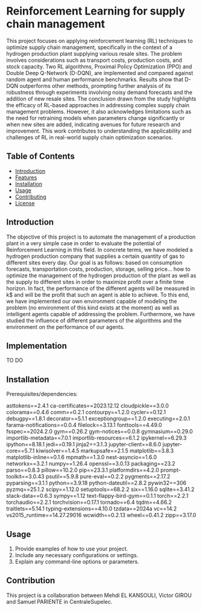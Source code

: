 # Reinforcement Learning for supply chain management

This project focuses on applying reinforcement learning (RL) techniques to optimize supply chain management, specifically in the context of a hydrogen production plant supplying various resale sites. The problem involves considerations such as transport costs, production costs, and stock capacity. Two RL algorithms, Proximal Policy Optimization (PPO) and Double Deep Q-Network (D-DQN), are implemented and compared against random agent and human performance benchmarks. Results show that D-DQN outperforms other methods, prompting further analysis of its robustness through experiments involving noisy demand forecasts and the addition of new resale sites. The conclusion drawn from the study highlights the efficacy of RL-based approaches in addressing complex supply chain management problems. However, it also acknowledges limitations such as the need for retraining models when parameters change significantly or when new sites are added, indicating avenues for future research and improvement. This work contributes to understanding the applicability and challenges of RL in real-world supply chain optimization scenarios.

## Table of Contents

- [Introduction](#introduction)
- [Features](#features)
- [Installation](#installation)
- [Usage](#usage)
- [Contributing](#contributing)
- [License](#license)

## Introduction

The objective of this project is to automate the management of a production plant in a very simple case in order to evaluate the potential of Reinforcement Learning in this field. In concrete terms, we have modeled a hydrogen production company that supplies a certain quantity of gas to different sites every day. Our goal is as follows: based on consumption forecasts, transportation costs, production, storage, selling price... how to optimize the management of the hydrogen production of the plant as well as the supply to different sites in order to maximize profit over a finite time horizon. In fact, the performance of the different agents will be measured in k\$ and will be the profit that such an agent is able to achieve.
To this end, we have implemented our own environment capable of modeling the problem (no environment of this kind exists at the moment) as well as intelligent agents capable of addressing the problem. Furthermore, we have studied the influence of different parameters of the algorithms and the environment on the performance of our agents.

## Implementation

TO DO 

## Installation

Prerequisites/dependencies:

asttokens==2.4.1
ca-certificates==2023.12.12
cloudpickle==3.0.0
colorama==0.4.6
comm==0.2.1
contourpy==1.2.0
cycler==0.12.1
debugpy==1.8.1
decorator==5.1.1
exceptiongroup==1.2.0
executing==2.0.1
farama-notifications==0.0.4
filelock==3.13.1
fonttools==4.49.0
fsspec==2024.2.0
gym==0.26.2
gym-notices==0.0.8
gymnasium==0.29.0
importlib-metadata==7.0.1
importlib-resources==6.1.2
ipykernel==6.29.3
ipython==8.18.1
jedi==0.19.1
jinja2==3.1.3
jupyter-client==8.6.0
jupyter-core==5.7.1
kiwisolver==1.4.5
markupsafe==2.1.5
matplotlib==3.8.3
matplotlib-inline==0.1.6
mpmath==1.3.0
nest-asyncio==1.6.0
networkx==3.2.1
numpy==1.26.4
openssl==3.0.13
packaging==23.2
parso==0.8.3
pillow==10.2.0
pip==23.3.1
platformdirs==4.2.0
prompt-toolkit==3.0.43
psutil==5.9.8
pure-eval==0.2.2
pygments==2.17.2
pyparsing==3.1.1
python==3.9.18
python-dateutil==2.8.2
pywin32==306
pyzmq==25.1.2
scipy==1.12.0
setuptools==68.2.2
six==1.16.0
sqlite==3.41.2
stack-data==0.6.3
sympy==1.12
text-flappy-bird-gym==0.1.1
torch==2.2.1
torchaudio==2.2.1
torchvision==0.17.1
tornado==6.4
tqdm==4.66.2
traitlets==5.14.1
typing-extensions==4.10.0
tzdata==2024a
vc==14.2
vs2015_runtime==14.27.29016
wcwidth==0.2.13
wheel==0.41.2
zipp==3.17.0


## Usage

1. Provide examples of how to use your project.
2. Include any necessary configurations or settings.
3. Explain any command-line options or parameters.

## Contribution

This project is a collaboration between Mehdi EL KANSOULI, Victor GIROU and Samuel PARIENTE in CentraleSupelec. 


